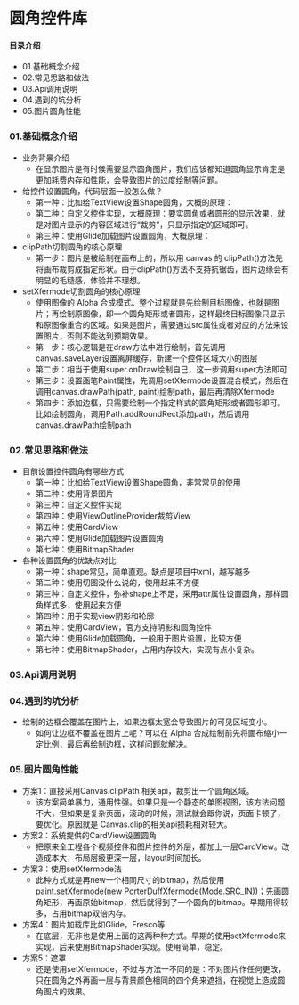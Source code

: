 # 圆角控件库
#### 目录介绍
- 01.基础概念介绍
- 02.常见思路和做法
- 03.Api调用说明
- 04.遇到的坑分析
- 05.图片圆角性能


### 01.基础概念介绍
- 业务背景介绍
    - 在显示图片是有时候需要显示圆角图片，我们应该都知道圆角显示肯定是更加耗费内存和性能，会导致图片的过度绘制等问题。
- 给控件设置圆角，代码层面一般怎么做？
    - 第一种：比如给TextView设置Shape圆角，大概的原理：
    - 第二种：自定义控件实现，大概原理：要实圆角或者圆形的显示效果，就是对图片显示的内容区域进行“裁剪”，只显示指定的区域即可。
    - 第三种：使用Glide加载图片设置圆角，大概原理：
- clipPath切割圆角的核心原理
    - 第一步：图片是被绘制在画布上的，所以用 canvas 的 clipPath()方法先将画布裁剪成指定形状。由于clipPath()方法不支持抗锯齿，图片边缘会有明显的毛糙感，体验并不理想。
- setXfermode切割圆角的核心原理
    - 使用图像的 Alpha 合成模式。整个过程就是先绘制目标图像，也就是图片；再绘制原图像，即一个圆角矩形或者圆形，这样最终目标图像只显示和原图像重合的区域。如果是图片，需要通过src属性或者对应的方法来设置图片，否则不能达到预期效果。
    - 第一步：核心逻辑是在draw方法中进行绘制，首先调用canvas.saveLayer设置离屏缓存，新建一个控件区域大小的图层
    - 第二步：相当于使用super.onDraw绘制自己，这一步调用super方法即可
    - 第三步：设置画笔Paint属性，先调用setXfermode设置混合模式，然后在调用canvas.drawPath(path, paint)绘制path，最后再清除Xfermode
    - 第四步：添加边框，只需要绘制一个指定样式的圆角矩形或者圆形即可。比如绘制圆角，调用Path.addRoundRect添加path，然后调用canvas.drawPath绘制path


### 02.常见思路和做法
- 目前设置控件圆角有哪些方式
    - 第一种：比如给TextView设置Shape圆角，非常常见的使用
    - 第二种：使用背景图片
    - 第三种：自定义控件实现
    - 第四种：使用ViewOutlineProvider裁剪View
    - 第五种：使用CardView
    - 第六种：使用Glide加载图片设置圆角
    - 第七种：使用BitmapShader
- 各种设置圆角的优缺点对比
    - 第一种：shape常见，简单直观。缺点是项目中xml，越写越多
    - 第二种：使用切图没什么说的，使用起来不方便
    - 第三种：自定义控件，弥补shape上不足，采用attr属性设置圆角，那样圆角样式多，使用起来方便
    - 第四种：用于实现view阴影和轮廓
    - 第五种：使用CardView，官方支持阴影和圆角控件
    - 第六种：使用Glide加载圆角，一般用于图片设置，比较方便
    - 第七种：使用BitmapShader，占用内存较大，实现有点小复杂。



### 03.Api调用说明




### 04.遇到的坑分析
- 绘制的边框会覆盖在图片上，如果边框太宽会导致图片的可见区域变小。
    - 如何让边框不覆盖在图片上呢？可以在 Alpha 合成绘制前先将画布缩小一定比例，最后再绘制边框，这样问题就解决。



### 05.图片圆角性能
- 方案1：直接采用Canvas.clipPath 相关api，裁剪出一个圆角区域。
    - 该方案简单暴力，通用性强。如果只是一个静态的单图视图，该方法问题不大，但如果是复杂页面，滚动的时候，测试就会跟你说，页面卡顿了，要优化。原因就是 Canvas.clip的相关api损耗相对较大。
- 方案2：系统提供的CardView设置圆角
    - 把原来全工程各个视频控件和图片控件的外层，都加上一层CardView。改造成本大，布局层级更深一层，layout时间加长。
- 方案3：使用setXfermode法
    - 此种方式就是再new一个相同尺寸的bitmap，然后使用paint.setXfermode(new PorterDuffXfermode(Mode.SRC_IN))；先画圆角矩形，再画原始bitmap，然后就得到了一个圆角的bitmap。早期用得较多，占用bitmap双倍内存。
- 方案4：图片加载库比如Glide，Fresco等
    - 在底层，无非也是使用上面的这两种种方式。早期的使用setXfermode来实现，后来使用BitmapShader实现。使用简单，稳定。
- 方案5：遮罩
    - 还是使用setXfermode，不过与方法一不同的是：不对图片作任何更改，只在圆角之外再画一层与背景颜色相同的四个角来遮挡，在视觉上造成圆角图片的效果。














